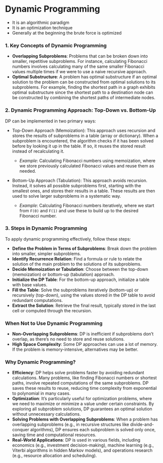 # Dynamic Programming

- It is an algorithmic paradigm
- It is an optimization technique
- Generally at the beginning the brute force is optimized

### 1. Key Concepts of Dynamic Programming

* **Overlapping Subproblems**: Problems that can be broken down into smaller, repetitive subproblems. For instance, calculating Fibonacci numbers involves calculating many of the same smaller Fibonacci values multiple times if we were to use a naive recursive approach.
* **Optimal Substructure**: A problem has optimal substructure if an optimal solution to the problem can be constructed from optimal solutions to its subproblems. For example, finding the shortest path in a graph exhibits optimal substructure since the shortest path to a destination node can be constructed by combining the shortest paths of intermediate nodes.

### 2. Dynamic Programming Approach: Top-Down vs. Bottom-Up

DP can be implemented in two primary ways:

* Top-Down Approach (Memoization): This approach uses recursion and stores the results of subproblems in a table (array or dictionary). When a subproblem is encountered, the algorithm checks if it has been solved before by looking it up in the table. If so, it reuses the stored result instead of recalculating it.

  * *Example*: Calculating Fibonacci numbers using memoization, where we store previously calculated Fibonacci values and reuse them as needed.
* Bottom-Up Approach (Tabulation): This approach avoids recursion. Instead, it solves all possible subproblems first, starting with the smallest ones, and stores their results in a table. These results are then used to solve larger subproblems in a systematic way.

  * *Example*: Calculating Fibonacci numbers iteratively, where we start from `F(0)` and `F(1)` and use these to build up to the desired Fibonacci number.

### 3. Steps in Dynamic Programming

To apply dynamic programming effectively, follow these steps:

* **Define the Problem in Terms of Subproblems**: Break down the problem into smaller, simpler subproblems.
* **Identify Recurrence Relation**: Find a formula or rule to relate the solution of the main problem to the solutions of its subproblems.
* **Decide Memoization or Tabulation**: Choose between the top-down (memoization) or bottom-up (tabulation) approach.
* **Initialize the DP Table**: For the bottom-up approach, initialize a table with base values.
* **Fill the Table**: Solve the subproblems iteratively (bottom-up) or recursively (top-down), using the values stored in the DP table to avoid redundant computations.
* **Extract the Solution**: Retrieve the final result, typically stored in the last cell or computed through the recursion.


### When Not to Use Dynamic Programming

* **Non-Overlapping Subproblems**: DP is inefficient if subproblems don’t overlap, as there’s no need to store and reuse solutions.
* **High Space Complexity**: Some DP approaches can use a lot of memory. If the problem is memory-intensive, alternatives may be better.


### Why Dynamic Programming?

* **Efficiency**: DP helps solve problems faster by avoiding redundant calculations. Many problems, like finding Fibonacci numbers or shortest paths, involve repeated computations of the same subproblems. DP saves these results to reuse, reducing time complexity from exponential to polynomial in many cases.
* **Optimization**: It’s particularly useful for optimization problems, where we need to maximize or minimize a value under certain constraints. By exploring all subproblem solutions, DP guarantees an optimal solution without unnecessary calculations.
* **Solving Problems with Overlapping Subproblems**: When a problem has overlapping subproblems (e.g., in recursive structures like divide-and-conquer algorithms), DP ensures each subproblem is solved only once, saving time and computational resources.
* **Real-World Applications**: DP is used in various fields, including economics (e.g., investment decision-making), machine learning (e.g., Viterbi algorithms in hidden Markov models), and operations research (e.g., resource allocation and scheduling).
